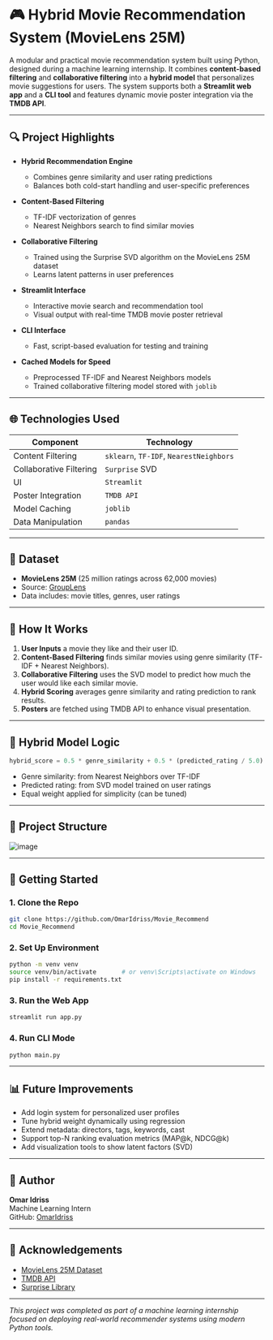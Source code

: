# 🎮 Hybrid Movie Recommendation System (MovieLens 25M)

A modular and practical movie recommendation system built using Python, designed during a machine learning internship. It combines **content-based filtering** and **collaborative filtering** into a **hybrid model** that personalizes movie suggestions for users. The system supports both a **Streamlit web app** and a **CLI tool** and features dynamic movie poster integration via the **TMDB API**.

---

## 🔍 Project Highlights

- **Hybrid Recommendation Engine**

  - Combines genre similarity and user rating predictions
  - Balances both cold-start handling and user-specific preferences

- **Content-Based Filtering**

  - TF-IDF vectorization of genres
  - Nearest Neighbors search to find similar movies

- **Collaborative Filtering**

  - Trained using the Surprise SVD algorithm on the MovieLens 25M dataset
  - Learns latent patterns in user preferences

- **Streamlit Interface**

  - Interactive movie search and recommendation tool
  - Visual output with real-time TMDB movie poster retrieval

- **CLI Interface**

  - Fast, script-based evaluation for testing and training

- **Cached Models for Speed**

  - Preprocessed TF-IDF and Nearest Neighbors models
  - Trained collaborative filtering model stored with `joblib`

---

## 🌐 Technologies Used

| Component               | Technology                              |
| ----------------------- | --------------------------------------- |
| Content Filtering       | `sklearn`, `TF-IDF`, `NearestNeighbors` |
| Collaborative Filtering | `Surprise` SVD                          |
| UI                      | `Streamlit`                             |
| Poster Integration      | `TMDB API`                              |
| Model Caching           | `joblib`                                |
| Data Manipulation       | `pandas`                                |

---

## 📆 Dataset

- **MovieLens 25M** (25 million ratings across 62,000 movies)
- Source: [GroupLens](https://grouplens.org/datasets/movielens/25m/)
- Data includes: movie titles, genres, user ratings

---

## 📝 How It Works

1. **User Inputs** a movie they like and their user ID.
2. **Content-Based Filtering** finds similar movies using genre similarity (TF-IDF + Nearest Neighbors).
3. **Collaborative Filtering** uses the SVD model to predict how much the user would like each similar movie.
4. **Hybrid Scoring** averages genre similarity and rating prediction to rank results.
5. **Posters** are fetched using TMDB API to enhance visual presentation.

---

## 🔄 Hybrid Model Logic

```python
hybrid_score = 0.5 * genre_similarity + 0.5 * (predicted_rating / 5.0)
```

- Genre similarity: from Nearest Neighbors over TF-IDF
- Predicted rating: from SVD model trained on user ratings
- Equal weight applied for simplicity (can be tuned)

---

## 📁 Project Structure

![image](https://github.com/user-attachments/assets/524e2d62-21e7-4281-a0a1-e5edc2f98670)


---

## 🚀 Getting Started

### 1. Clone the Repo

```bash
git clone https://github.com/OmarIdriss/Movie_Recommend
cd Movie_Recommend
```

### 2. Set Up Environment

```bash
python -m venv venv
source venv/bin/activate       # or venv\Scripts\activate on Windows
pip install -r requirements.txt
```

### 3. Run the Web App

```bash
streamlit run app.py
```

### 4. Run CLI Mode

```bash
python main.py
```

---

## 📊 Future Improvements

- Add login system for personalized user profiles
- Tune hybrid weight dynamically using regression
- Extend metadata: directors, tags, keywords, cast
- Support top-N ranking evaluation metrics (MAP\@k, NDCG\@k)
- Add visualization tools to show latent factors (SVD)

---

## 👤 Author

**Omar Idriss**\
Machine Learning Intern\
GitHub: [OmarIdriss](https://github.com/OmarIdriss)

---

## 📄 Acknowledgements

- [MovieLens 25M Dataset](https://grouplens.org/datasets/movielens/25m/)
- [TMDB API](https://www.themoviedb.org/documentation/api)
- [Surprise Library](http://surpriselib.com/)

---

*This project was completed as part of a machine learning internship focused on deploying real-world recommender systems using modern Python tools.*

